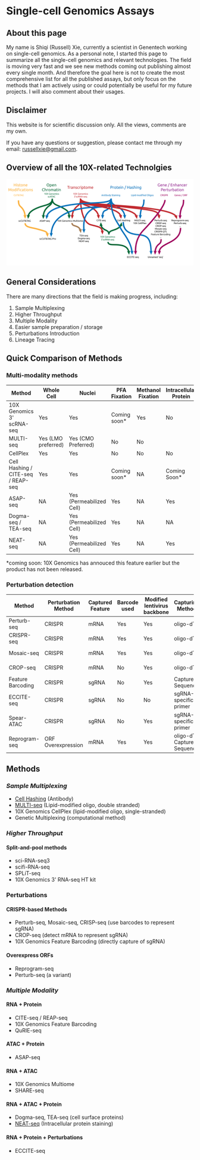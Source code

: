 # Single-cell Genomics Assays

## About this page

My name is Shiqi (Russell) Xie, currently a scientist in Genentech working on single-cell genomics. As a personal note, I started this page to summarize all the single-cell genomics and relevant technologies. The field is moving very fast and we see new methods coming out publishing almost every single month. And therefore the goal here is not to create the most comprehensive list for all the published assays, but only focus on the methods that I am actively using or could potentially be useful for my future projects. I will also comment about their usages.

## Disclaimer

This website is for scientific discussion only. All the views, comments are my own.

If you have any questions or suggestion, please contact me through my email: <russellxie@gmail.com>.

## Overview of all the 10X-related Technolgies

![Technology Overview](/assets/img/All_methods-01.png)

## General Considerations

There are many directions that the field is making progress, including:

1. Sample Multiplexing
2. Higher Throughput
3. Multiple Modality
4. Easier sample preparation / storage
5. Perturbations Introduction
6. Lineage Tracing

## Quick Comparison of Methods

### Multi-modality methods

| Method      | Whole Cell | Nuclei | PFA Fixation | Methanol Fixation | Intracellular Protein | Modality |
| ----------- | ---------- | ------ | ------------ | ----------------- | --------------------- | -------- |
| 10X Genomics 3' scRNA-seq | Yes | Yes | Coming soon* | Yes | No | RNA |
| MULTI-seq   | Yes (LMO preferred) | Yes (CMO Preferred) | No | No | | No | RNA |
| CellPlex    | Yes | Yes | No | No | No | RNA |
| Cell Hashing / CITE-seq / REAP-seq | Yes | Yes | Coming soon* | NA | Coming Soon* | RNA + Protein |
| ASAP-seq | NA | Yes (Permeabilized Cell) | Yes | NA | Yes | ATAC + Protein |
| Dogma-seq / TEA-seq | NA | Yes (Permeabilized Cell) | Yes | NA | NA | RNA + ATAC + Protein |
| NEAT-seq | NA | Yes (Permeabilized Cell) | Yes | NA | Yes | RNA + ATAC + Protein |

\*coming soon: 10X Genomics has annouced this feature earlier but the product has not been released.

### Perturbation detection

| Method      | Perturbation Method | Captured Feature | Barcode used | Modified lentivirus backbone | Capturing Method | 10X Compatibility |
| ----------- | ------------------- | ---------------- | ------------ | ---------------------------- | ---------------- | ----------------- |
| Perturb-seq | CRISPR | mRNA | Yes | Yes | oligo-dT | 3' scRNA-seq |
| CRISPR-seq  | CRISPR | mRNA | Yes | Yes | oligo-dT | 3' scRNA-seq |
| Mosaic-seq  | CRISPR | mRNA | Yes | Yes | oligo-dT | 3' scRNA-seq |
| CROP-seq | CRISPR | mRNA | No | Yes | oligo-dT | 3' scRNA-seq |
| Feature Barcoding | CRISPR | sgRNA | No | Yes | Capture Sequence | 3' scRNA-seq |
| ECCITE-seq | CRISPR | sgRNA | No | No | sgRNA-specific primer | 5' scRNA-seq |
| Spear-ATAC | CRISPR | sgRNA | No | Yes | sgRNA-specific primer | scATAC-seq |
| Reprogram-seq | ORF Overexpression | mRNA | Yes | Yes | oligo-dT / Capture Sequence | 3' scRNA-seq |

## Methods

### *Sample Multiplexing*

- [Cell Hashing](subpages/cell_hashing.md) (Antibody)
- [MULTI-seq](subpages/multiseq.md) (Lipid-modified oligo, double stranded)
- 10X Genomics CellPlex (lipid-modified oligo, single-stranded)
- Genetic Multiplexing (computational method)

### *Higher Throughput*

#### **Split-and-pool methods**

- sci-RNA-seq3
- scifi-RNA-seq
- SPLiT-seq
- 10X Genomics 3' RNA-seq HT kit

### **Perturbations**

#### CRISPR-based Methods

- Perturb-seq, Mosaic-seq, CRISP-seq (use barcodes to represent sgRNA)
- CROP-seq (detect mRNA to represent sgRNA)
- 10X Genomics Feature Barcoding (directly capture of sgRNA)

#### Overexpress ORFs

- Reprogram-seq
- Perturb-seq (a variant)

### *Multiple Modality*

#### **RNA + Protein**

- CITE-seq / REAP-seq
- 10X Genomics Feature Barcoding
- QuRIE-seq

#### **ATAC +  Protein**

- ASAP-seq

#### **RNA + ATAC**

- 10X Genomics Multiome
- SHARE-seq
  
#### **RNA + ATAC + Protein**

- Dogma-seq, TEA-seq (cell surface proteins)
- [NEAT-seq](subpages/neatseq.md) (Intracellular protein staining)

#### **RNA + Protein + Perturbations**

- ECCITE-seq
  